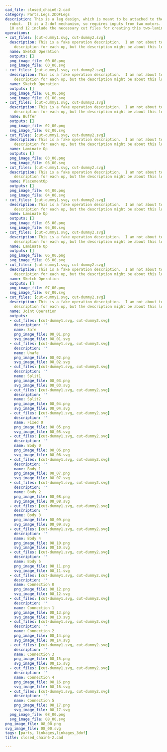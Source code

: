 ```yaml
---
cad_file: closed_chain6-2.cad
category: Parts.Legs.2DOFLegs
description: This is a leg design, which is meant to be attached to the body of a
  robot.  It is a 2-dof mechanism, so requires inputs from two motors.  Operation
  10 and 12 include the necessary cut files for creating this two-laminate device.
operations:
- cut_files: [cut-dummy1.svg, cut-dummy2.svg]
  description: This is a fake operation description.  I am not about to make a separate
    description for each op, but the description might be about this long.
  name: Sketch Operation
  outputs: []
  png_image_file: 00_00.png
  svg_image_file: 00_00.svg
- cut_files: [cut-dummy1.svg, cut-dummy2.svg]
  description: This is a fake operation description.  I am not about to make a separate
    description for each op, but the description might be about this long.
  name: Sketch Operation
  outputs: []
  png_image_file: 01_00.png
  svg_image_file: 01_00.svg
- cut_files: [cut-dummy1.svg, cut-dummy2.svg]
  description: This is a fake operation description.  I am not about to make a separate
    description for each op, but the description might be about this long.
  name: Buffer
  outputs: []
  png_image_file: 02_00.png
  svg_image_file: 02_00.svg
- cut_files: [cut-dummy1.svg, cut-dummy2.svg]
  description: This is a fake operation description.  I am not about to make a separate
    description for each op, but the description might be about this long.
  name: Laminate Op
  outputs: []
  png_image_file: 03_00.png
  svg_image_file: 03_00.svg
- cut_files: [cut-dummy1.svg, cut-dummy2.svg]
  description: This is a fake operation description.  I am not about to make a separate
    description for each op, but the description might be about this long.
  name: PlacementOp
  outputs: []
  png_image_file: 04_00.png
  svg_image_file: 04_00.svg
- cut_files: [cut-dummy1.svg, cut-dummy2.svg]
  description: This is a fake operation description.  I am not about to make a separate
    description for each op, but the description might be about this long.
  name: Laminate Op
  outputs: []
  png_image_file: 05_00.png
  svg_image_file: 05_00.svg
- cut_files: [cut-dummy1.svg, cut-dummy2.svg]
  description: This is a fake operation description.  I am not about to make a separate
    description for each op, but the description might be about this long.
  name: Laminate Op
  outputs: []
  png_image_file: 06_00.png
  svg_image_file: 06_00.svg
- cut_files: [cut-dummy1.svg, cut-dummy2.svg]
  description: This is a fake operation description.  I am not about to make a separate
    description for each op, but the description might be about this long.
  name: Sketch Operation
  outputs: []
  png_image_file: 07_00.png
  svg_image_file: 07_00.svg
- cut_files: [cut-dummy1.svg, cut-dummy2.svg]
  description: This is a fake operation description.  I am not about to make a separate
    description for each op, but the description might be about this long.
  name: Joint Operation
  outputs:
  - cut_files: [cut-dummy1.svg, cut-dummy2.svg]
    description: ''
    name: Safe
    png_image_file: 08_01.png
    svg_image_file: 08_01.svg
  - cut_files: [cut-dummy1.svg, cut-dummy2.svg]
    description: ''
    name: Unafe
    png_image_file: 08_02.png
    svg_image_file: 08_02.svg
  - cut_files: [cut-dummy1.svg, cut-dummy2.svg]
    description: ''
    name: Split1
    png_image_file: 08_03.png
    svg_image_file: 08_03.svg
  - cut_files: [cut-dummy1.svg, cut-dummy2.svg]
    description: ''
    name: Split2
    png_image_file: 08_04.png
    svg_image_file: 08_04.svg
  - cut_files: [cut-dummy1.svg, cut-dummy2.svg]
    description: ''
    name: Fixed 0
    png_image_file: 08_05.png
    svg_image_file: 08_05.svg
  - cut_files: [cut-dummy1.svg, cut-dummy2.svg]
    description: ''
    name: Body 0
    png_image_file: 08_06.png
    svg_image_file: 08_06.svg
  - cut_files: [cut-dummy1.svg, cut-dummy2.svg]
    description: ''
    name: Body 1
    png_image_file: 08_07.png
    svg_image_file: 08_07.svg
  - cut_files: [cut-dummy1.svg, cut-dummy2.svg]
    description: ''
    name: Body 2
    png_image_file: 08_08.png
    svg_image_file: 08_08.svg
  - cut_files: [cut-dummy1.svg, cut-dummy2.svg]
    description: ''
    name: Body 3
    png_image_file: 08_09.png
    svg_image_file: 08_09.svg
  - cut_files: [cut-dummy1.svg, cut-dummy2.svg]
    description: ''
    name: Body 4
    png_image_file: 08_10.png
    svg_image_file: 08_10.svg
  - cut_files: [cut-dummy1.svg, cut-dummy2.svg]
    description: ''
    name: Body 5
    png_image_file: 08_11.png
    svg_image_file: 08_11.svg
  - cut_files: [cut-dummy1.svg, cut-dummy2.svg]
    description: ''
    name: Connection 0
    png_image_file: 08_12.png
    svg_image_file: 08_12.svg
  - cut_files: [cut-dummy1.svg, cut-dummy2.svg]
    description: ''
    name: Connection 1
    png_image_file: 08_13.png
    svg_image_file: 08_13.svg
  - cut_files: [cut-dummy1.svg, cut-dummy2.svg]
    description: ''
    name: Connection 2
    png_image_file: 08_14.png
    svg_image_file: 08_14.svg
  - cut_files: [cut-dummy1.svg, cut-dummy2.svg]
    description: ''
    name: Connection 3
    png_image_file: 08_15.png
    svg_image_file: 08_15.svg
  - cut_files: [cut-dummy1.svg, cut-dummy2.svg]
    description: ''
    name: Connection 4
    png_image_file: 08_16.png
    svg_image_file: 08_16.svg
  - cut_files: [cut-dummy1.svg, cut-dummy2.svg]
    description: ''
    name: Connection 5
    png_image_file: 08_17.png
    svg_image_file: 08_17.svg
  png_image_file: 08_00.png
  svg_image_file: 08_00.svg
png_image_file: 08_00.png
svg_image_file: 08_00.svg
tags: [parts, linkages,linkages_3dof]
title: closed_chain6-2.cad

---
```

